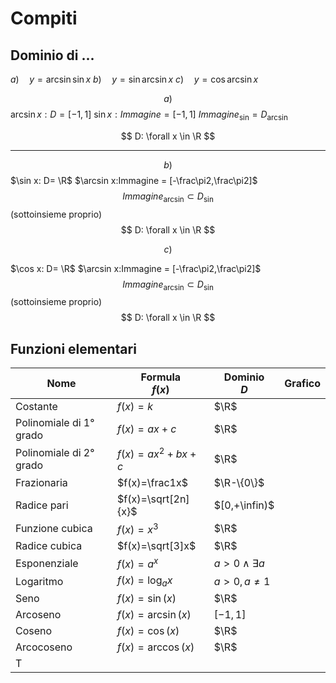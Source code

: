 # Compiti
## Dominio di ...

$a) \quad y=\arcsin \sin x$
$b) \quad y=\sin \arcsin x$
$c) \quad y=\cos \arcsin x$

$$
a)
$$
$\arcsin x:D=[-1,1]$
$\sin x:Immagine = [-1,1]$
$Immagine_{\sin}=D_{\arcsin}$

$$
D: \forall x \in \R
$$

---

$$
b)
$$
$\sin x: D= \R$
$\arcsin x:Immagine = [-\frac\pi2,\frac\pi2]$
$$Immagine_{\arcsin} \subset D_{\sin}$$
(sottoinsieme proprio)
$$
D: \forall x \in \R
$$


$$
c)
$$


$\cos x: D= \R$
$\arcsin x:Immagine = [-\frac\pi2,\frac\pi2]$
$$Immagine_{\arcsin} \subset D_{\sin}$$
(sottoinsieme proprio)
$$
D: \forall x \in \R
$$


## Funzioni elementari

|Nome|Formula<br />$f(x)$|Dominio<br />$D$|Grafico|
|---|---|---|---|
|Costante|$f(x)=k$|$\R$||
|Polinomiale di 1° grado|$f(x)=ax+c$|$\R$|
|Polinomiale di 2° grado|$f(x)=ax^2+bx+c$|$\R$|
|Frazionaria|$f(x)=\frac1x$|$\R-\{0\}$||
|Radice pari|$f(x)=\sqrt[2n]{x}$|$[0,+\infin)$||
|Funzione cubica|$f(x)=x^3$|$\R$||
|Radice cubica|$f(x)=\sqrt[3]x$|$\R$||
|Esponenziale|$f(x)=a^x$|$a>0 \land \exists a$||
|Logaritmo|$f(x)=\log_ax$|$a>0, a \neq 1$||
|Seno|$f(x)=\sin(x)$|$\R$||
|Arcoseno|$f(x)=\arcsin(x)$|$[-1,1]$||
|Coseno|$f(x)=\cos(x)$|$\R$||
|Arcocoseno|$f(x)=\arccos(x)$|$\R$||
|T
<!--stackedit_data:
eyJoaXN0b3J5IjpbLTI1NDYwMDA3MCwtMTc2Mzg2MzQzOSwtMT
U5ODcxNzQ1MCwtMTkzMzA2NTg3OSw1MTg0MDUyNjcsODQ3NjQ4
OTk0LDcyNjUxMzcyOSwxNDA1NjcxNjk1XX0=
-->